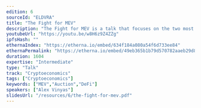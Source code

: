 ```yaml
---
edition: 6
sourceId: "ELDVRA"
title: "The Fight for MEV"
description: "The Fight for MEV is a talk that focuses on the two most \"famous\" MEV solutions designs, CowSwap and Flashbots. It will go over the differences in how each model is designed, and why each solution has made those choices (users, objectives). We will end on how we see the future at CowSwap in relation to the merge, MEV, and the overall Ethereum DeFi ecosystem."
youtubeUrl: "https://youtu.be/w8H6z9Z4ZZg"
ipfsHash: ""
ethernaIndex: "https://etherna.io/embed/634f184a080a54f6d733ee84"
ethernaPermalink: "https://etherna.io/embed/49eb365b1b79d570782aaeb29d85cd68114546a96ee9cbdeb3478247d8b7c67a"
duration: 1604
expertise: "Intermediate"
type: "Talk"
track: "Cryptoeconomics"
tags: ["Cryptoeconomics"]
keywords: ["MEV","Auction","DeFi"]
speakers: ["Alex Vinyas"]
slidesUrl: "/resources/6/the-fight-for-mev.pdf"
---
```

